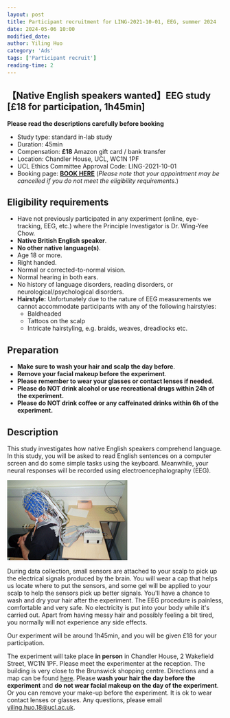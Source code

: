 ```yaml
---
layout: post
title: Participant recruitment for LING-2021-10-01, EEG, summer 2024
date: 2024-05-06 10:00
modified_date: 
author: Yiling Huo
category: 'Ads'
tags: ['Participant recruit']
reading-time: 2
---
```


<!-- **Recruitment full**

excerpt -->

## 【Native English speakers wanted】EEG study [£18 for participation, 1h45min]

**Please read the descriptions carefully before booking**

- Study type: standard in-lab study
- Duration: 45min
- Compensation: **£18** Amazon gift card / bank transfer
- Location: Chandler House, UCL, WC1N 1PF
- UCL Ethics Committee Approval Code: LING-2021-10-01
- Booking page: **[BOOK HERE](https://outlook.office365.com/owa/calendar/ExperimentparticipantsignupLING20211001March2024@live.ucl.ac.uk/bookings/s/Cw9DsYQ2cE-Lj7kfgtR4yg2)** (*Please note that your appointment may be cancelled if you do not meet the eligibility requirements.*)

## Eligibility requirements

- Have not previously participated in any experiment (online, eye-tracking, EEG, etc.) where the Principle Investigator is Dr. Wing-Yee Chow. 
- **Native British English speaker**. 
- **No other native language(s)**. 
- Age 18 or more. 
- Right handed. 
- Normal or corrected-to-normal vision.
- Normal hearing in both ears.
- No history of language disorders, reading disorders, or neurological/psychological disorders.
- **Hairstyle:** Unfortunately due to the nature of EEG measurements we cannot accommodate participants with any of the following hairstyles:
    - Baldheaded
    - Tattoos on the scalp
    - Intricate hairstyling, e.g. braids, weaves, dreadlocks etc. 

## Preparation

- **Make sure to wash your hair and scalp the day before**. 
- **Remove your facial makeup before the experiment**. 
- **Please remember to wear your glasses or contact lenses if needed**. 
- **Please do NOT drink alcohol or use recreational drugs within 24h of the experiment.**
- **Please do NOT drink coffee or any caffeinated drinks within 6h of the experiment.**

## Description

This study investigates how native English speakers comprehend language. In this study, you will be asked to read English sentences on a computer screen and do some simple tasks using the keyboard. Meanwhile, your neural responses will be recorded using electroencephalography (EEG). 

![EEG setup](/images/ads/biosemi.gif)

During data collection, small sensors are attached to your scalp to pick up the electrical signals produced by the brain. You will wear a cap that helps us locate where to put the sensors, and some gel will be applied to your scalp to help the sensors pick up better signals. You'll have a chance to wash and dry your hair after the experiment. The EEG procedure is painless, comfortable and very safe. No electricity is put into your body while it's carried out. Apart from having messy hair and possibly feeling a bit tired, you normally will not experience any side effects. 

Our experiment will be around 1h45min, and you will be given £18 for your participation. 

The experiment will take place **in person** in Chandler House, 2 Wakefield Street, WC1N 1PF. Please meet the experimenter at the reception. The building is very close to the Brunswick shopping centre. Directions and a map can be found [here](http://www.ucl.ac.uk/maps/chandler-house). Please **wash your hair the day before the experiment** and **do not wear facial makeup on the day of the experiment**. Or you can remove your make-up before the experiment. It is ok to wear contact lenses or glasses. Any questions, please email yiling.huo.18@ucl.ac.uk.